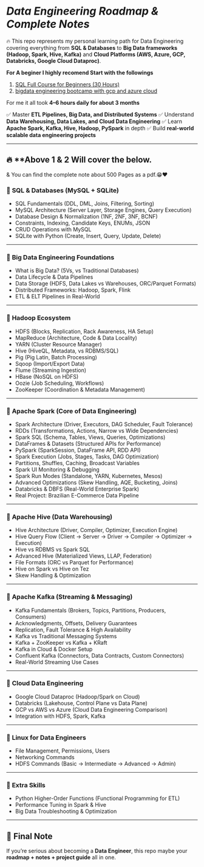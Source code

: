 
# *Data Engineering Roadmap & Complete Notes*

🔥 This repo represents my personal learning path for Data Engineering covering everything from **SQL & Databases** to **Big Data frameworks (Hadoop, Spark, Hive, Kafka)** and **Cloud Platforms (AWS, Azure, GCP, Databricks, Google Cloud Dataproc)**.

**For A beginer I highly recomend Start with the followings**
1.  [SQL Full Course for Beginners (30 Hours)](https://www.youtube.com/watch?v=SSKVgrwhzus)
2.  [bigdata engineering bootcamp with gcp and azure cloud](https://www.udemy.com/course/big-data-engineering-bootcamp-with-gcp-and-azure-cloud)

 For me it all took  **4–6 hours daily for about 3 months** 

✅ Master **ETL Pipelines, Big Data, and Distributed Systems**
✅ Understand **Data Warehousing, Data Lakes, and Cloud Data Engineering**
✅ Learn **Apache Spark, Kafka, Hive, Hadoop, PySpark** in depth
✅ Build **real-world scalable data engineering projects**


---
🔥 **Above 1 & 2 Will cover the below.
---
& You can find the complete note about 500 Pages as a pdf.😁❤️

### 🔹 **SQL & Databases (MySQL + SQLite)**

* SQL Fundamentals (DDL, DML, Joins, Filtering, Sorting)
* MySQL Architecture (Server Layer, Storage Engines, Query Execution)
* Database Design & Normalization (1NF, 2NF, 3NF, BCNF)
* Constraints, Indexing, Candidate Keys, ENUMs, JSON
* CRUD Operations with MySQL
* SQLite with Python (Create, Insert, Query, Update, Delete)

---

### 🔹 **Big Data Engineering Foundations**

* What is Big Data? (5Vs, vs Traditional Databases)
* Data Lifecycle & Data Pipelines
* Data Storage (HDFS, Data Lakes vs Warehouses, ORC/Parquet Formats)
* Distributed Frameworks: Hadoop, Spark, Flink
* ETL & ELT Pipelines in Real-World

---

### 🔹 **Hadoop Ecosystem**

* HDFS (Blocks, Replication, Rack Awareness, HA Setup)
* MapReduce (Architecture, Code & Data Locality)
* YARN (Cluster Resource Manager)
* Hive (HiveQL, Metadata, vs RDBMS/SQL)
* Pig (Pig Latin, Batch Processing)
* Sqoop (Import/Export Data)
* Flume (Streaming Ingestion)
* HBase (NoSQL on HDFS)
* Oozie (Job Scheduling, Workflows)
* ZooKeeper (Coordination & Metadata Management)

---

### 🔹 **Apache Spark (Core of Data Engineering)**

* Spark Architecture (Driver, Executors, DAG Scheduler, Fault Tolerance)
* RDDs (Transformations, Actions, Narrow vs Wide Dependencies)
* Spark SQL (Schema, Tables, Views, Queries, Optimizations)
* DataFrames & Datasets (Structured APIs for Performance)
* PySpark (SparkSession, DataFrame API, RDD API)
* Spark Execution (Jobs, Stages, Tasks, DAG Optimization)
* Partitions, Shuffles, Caching, Broadcast Variables
* Spark UI Monitoring & Debugging
* Spark Run Modes (Standalone, YARN, Kubernetes, Mesos)
* Advanced Optimizations (Skew Handling, AQE, Bucketing, Joins)
* Databricks & DBFS (Real-World Enterprise Spark)
* Real Project: Brazilian E-Commerce Data Pipeline

---

### 🔹 **Apache Hive (Data Warehousing)**

* Hive Architecture (Driver, Compiler, Optimizer, Execution Engine)
* Hive Query Flow (Client → Server → Driver → Compiler → Optimizer → Execution)
* Hive vs RDBMS vs Spark SQL
* Advanced Hive (Materialized Views, LLAP, Federation)
* File Formats (ORC vs Parquet for Performance)
* Hive on Spark vs Hive on Tez
* Skew Handling & Optimization

---

### 🔹 **Apache Kafka (Streaming & Messaging)**

* Kafka Fundamentals (Brokers, Topics, Partitions, Producers, Consumers)
* Acknowledgments, Offsets, Delivery Guarantees
* Replication, Fault Tolerance & High Availability
* Kafka vs Traditional Messaging Systems
* Kafka + ZooKeeper vs Kafka + KRaft
* Kafka in Cloud & Docker Setup
* Confluent Kafka (Connectors, Data Contracts, Custom Connectors)
* Real-World Streaming Use Cases

---

### 🔹 **Cloud Data Engineering**

* Google Cloud Dataproc (Hadoop/Spark on Cloud)
* Databricks (Lakehouse, Control Plane vs Data Plane)
* GCP vs AWS vs Azure (Cloud Data Engineering Comparison)
* Integration with HDFS, Spark, Kafka

---

### 🔹 **Linux for Data Engineers**

* File Management, Permissions, Users
* Networking Commands
* HDFS Commands (Basic → Intermediate → Advanced → Admin)

---

### 🔹 **Extra Skills**

* Python Higher-Order Functions (Functional Programming for ETL)
* Performance Tuning in Spark & Hive
* Big Data Troubleshooting & Optimization

---



## 🚀 Final Note

If you’re serious about becoming a **Data Engineer**, this repo maybe your **roadmap + notes + project guide** all in one.
